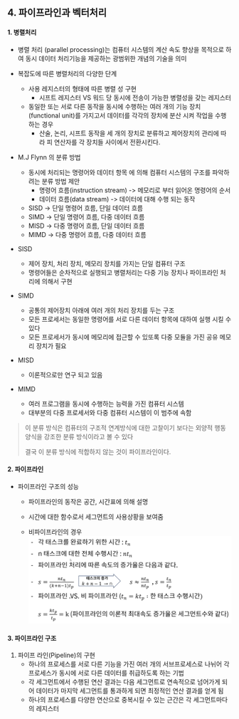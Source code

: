 ## 4. 파이프라인과 벡터처리
#### 1. 병렬처리
* 병렬 처리 (parallel processing)는 컴퓨터 시스템의 계산 속도 향상을 목적으로 하여 동시 데이터 처리기능을 제공하는 광범위한 개념의 기술을 의미

* 복잡도에 따른 병렬처리의 다양한 단계
    * 사용 레지스터의 형태에 따른 병렬 성 구현
        * 시프트 레지스터 VS 워드 당 동시에 전송이 가능한 병렬성을 갖는 레지스터
    * 동일한 또는 서로 다른 동작을 동시에 수행하는 여러 개의 기능 장치 (functional unit)를 가지고서 데이터를 각각의 장치에 분산 시켜 작업을 수행하는 경우
        * 산술, 논리, 시프트 동작을 세 개의 장치로 분류하고 제어장치의 관리에 따라 피 연산자를 각 장치들 사이에서 전환시킨다.
    
* M.J Flynn 의 분류 방법
    * 동시에 처리되는 명령어와 데이터 항목 에 의해 컴퓨터 시스템의 구조를 파악하려는 분류 방법 제안
        * 명령어 흐름(instruction stream) -> 메모리로 부터 읽어온 명령어의 순서
        * 데이터 흐름(data stream) -> 데이터에 대해 수행 되는 동작
    * SISD -> 단일 명령어 흐름, 단일 데이터 흐름
    * SIMD -> 단일 명령어 흐름, 다중 데이터 흐름
    * MISD -> 다중 명령어 흐름, 단일 데이터 흐름
    * MIMD -> 다중 명령어 흐름, 다중 데이터 흐름
    
* SISD
    * 제어 장치, 처리 장치, 메모리 장치를 가지는 단일 컴퓨터 구조
    * 명령어들은 순차적으로 실행되고 병렬처리는 다중 기능 장치나 파이프라인 처리에 의해서 구현
    
* SIMD
    * 공통의 제어장치 아래에 여러 개의 처리 장치를 두는 구조
    * 모든 프로세서는 동일한 명령어를 서로 다른 데이터 항목에 대하여 실행 시킬 수 있다
    * 모든 프로세서가 동시에 메모리에 접근할 수 있또록 다중 모듈을 가진 공유 메모리 장치가 필요
    
* MISD 
    * 이론적으로만 연구 되고 있음
    
* MIMD
    * 여러 프로그램을 동시에 수행하는 능력을 가진 컴퓨터 시스템
    * 대부분의 다중 프로세서와 다중 컴퓨터 시스템이 이 범주에 속함
    
> 이 분류 방식은 컴퓨터의 구조적 연계방식에 대한 고찰이기 보다는 외양적 행동 양식을 강조한 분류 방식이라고 볼 수 있다
> 
> 결국 이 분류 방식에 적합하지 않는 것이 파이프라인이다.

#### 2. 파이프라인
* 파이프라인 구조의 성능
    * 파이프라인의 동작은 공간, 시간표에 의해 설명
    * 시간에 대한 함수로서 세그먼트의 사용상황을 보여줌
    
    * 비파이프라인의 경우
      ![Alt text](./images/04_pipline_1.png "비파이프라인")

#### 3. 파이프라인 구조
1. 파이프 라인(Pipeline)의 구현
    * 하나의 프로세스를 서로 다른 기능을 가진 여러 개의 서브프로세스로 나뉘어 각 프로세스가 동시에 서로 다른 데이터를 취급하도록 하는 기법
    * 각 세그먼트에서 수행된 연산 결과는 다음 세그먼트로 연속적으로 넘어가게 되어 데이터가 마지막 세그먼트를 통과하게 되면 최정적인 연산 결과를 얻게 됨
    * 하나의 프로세스를 다양한 연산으로 중복시킬 수 있는 근간은 각 세그먼트마다의 레지스터
    
